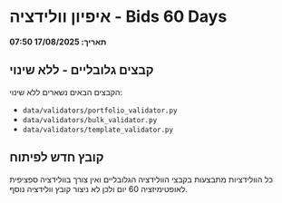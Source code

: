 # איפיון וולידציה - Bids 60 Days
**תאריך: 17/08/2025 07:50**

## קבצים גלובליים - ללא שינוי

הקבצים הבאים נשארים ללא שינוי:
- `data/validators/portfolio_validator.py`
- `data/validators/bulk_validator.py`
- `data/validators/template_validator.py`

## קובץ חדש לפיתוח

כל הוולידציות מתבצעות בקבצי הוולידציה הגלובליים ואין צורך בוולידציה ספציפית לאופטימיזציה 60 יום ולכן לא ניצור קובץ וולידציה נוסף.